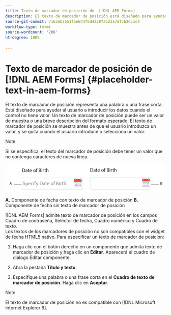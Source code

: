 ```yaml
---
title: Texto de marcador de posición de  [!DNL AEM Forms]
description: El texto de marcador de posición está diseñado para ayudar al usuario con la introducción de datos cuando el control no tiene valor. Puede ser un valor de muestra o una breve descripción del formato esperado.
source-git-commit: 7163eb2551f5e644f6d42287a523a7dfc626c1c4
workflow-type: tm+mt
source-wordcount: '206'
ht-degree: 100%

---
```



# Texto de marcador de posición de [!DNL AEM Forms] {#placeholder-text-in-aem-forms}

El texto de marcador de posición representa una palabra o una frase corta. Está diseñado para ayudar al usuario a introducir los datos cuando el control no tiene valor. Un texto de marcador de posición puede ser un valor de muestra o una breve descripción del formato esperado. El texto de marcador de posición se muestra antes de que el usuario introduzca un valor, y se quita cuando el usuario introduce o selecciona un valor.

>[!NOTE]
>
>Si se especifica, el texto del marcador de posición debe tener un valor que no contenga caracteres de nueva línea.

![Componente de fecha con y sin texto de marcador de posición](assets/dat-picker-place-holder-text.png)

**A.** Componente de fecha con texto de marcador de posición **B.** Componente de fecha sin texto de marcador de posición

[!DNL AEM Forms] admite texto de marcador de posición en los campos Cuadro de contraseña, Selector de fecha, Cuadro numérico y Cuadro de texto.\
Los textos de los marcadores de posición no son compatibles con el widget de fecha HTML5 nativo. Para especificar un texto de marcador de posición:

1. Haga clic con el botón derecho en un componente que admita texto de marcador de posición y haga clic en **Editar**. Aparecerá el cuadro de diálogo Editar componente.

1. Abra la pestaña **Título y texto**.
1. Especifique una palabra o una frase corta en el **Cuadro de texto de marcador de posición**. Haga clic en **Aceptar**.

>[!NOTE]
>
>El texto de marcador de posición no es compatible con [!DNL Microsoft Internet Explorer 9].

